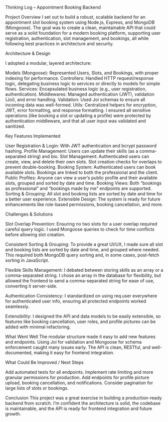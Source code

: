 Thinking Log – Appointment Booking Backend

Project Overview
I set out to build a robust, scalable backend for an appointment slot booking system using Node.js, Express, and MongoDB (Mongoose). The goal was to create a clean, maintainable API that could serve as a solid foundation for a modern booking platform, supporting user registration, authentication, slot management, and bookings, all while following best practices in architecture and security.

Architecture & Design

I adopted a modular, layered architecture:

Models (Mongoose): Represented Users, Slots, and Bookings, with proper indexing for performance.
Controllers: Handled HTTP request/response logic, delegating business logic to services or directly to models for simple flows.
Services: Encapsulated business logic (e.g., user registration, authentication).
Middlewares: Managed authentication (JWT), validation (Joi), and error handling.
Validation: Used Joi schemas to ensure all incoming data was well-formed.
Utils: Centralized helpers for encryption, JWT, error formatting, and response formatting.
I ensured all sensitive operations (like booking a slot or updating a profile) were protected by authentication middleware, and that all user input was validated and sanitized.

Key Features Implemented

User Registration & Login: With JWT authentication and bcrypt password hashing.
Profile Management: Users can update their skills (as a comma-separated string) and bio.
Slot Management: Authenticated users can create, view, and delete their own slots. Slot creation checks for overlaps to prevent double-booking.
Booking System: Authenticated users can book available slots. Bookings are linked to both the professional and the client.
Public Profiles: Anyone can view a user’s public profile and their available slots, grouped and sorted by date and time.
Booking Views: Both “bookings as professional” and “bookings made by me” endpoints are supported.
Sorting & Grouping: All slot and booking lists are sorted by date and time for a better user experience.
Extensible Design: The system is ready for future enhancements like role-based permissions, booking cancellation, and more.

Challenges & Solutions

Slot Overlap Prevention:
Ensuring no two slots for a user overlap required careful query logic. I used Mongoose queries to check for time conflicts before allowing slot creation.

Consistent Sorting & Grouping:
To provide a great UI/UX, I made sure all slot and booking lists are sorted by date and time, and grouped where needed. This required both MongoDB query sorting and, in some cases, post-fetch sorting in JavaScript.

Flexible Skills Management:
I debated between storing skills as an array or a comma-separated string. I chose an array in the database for flexibility, but allowed the frontend to send a comma-separated string for ease of use, converting it server-side.

Authentication Consistency:
I standardized on using req.user everywhere for authenticated user info, ensuring all protected endpoints worked seamlessly.

Extensibility:
I designed the API and data models to be easily extensible, so features like booking cancellation, user roles, and profile pictures can be added with minimal refactoring.

What Went Well
The modular structure made it easy to add new features and endpoints.
Using Joi for validation and Mongoose for schema enforcement caught many issues early.
The API is clean, RESTful, and well-documented, making it easy for frontend integration.

What Could Be Improved / Next Steps

Add automated tests for all endpoints.
Implement rate limiting and more granular permissions for production.
Add endpoints for profile picture upload, booking cancellation, and notifications.
Consider pagination for large lists of slots or bookings.

Conclusion
This project was a great exercise in building a production-ready backend from scratch. I’m confident the architecture is solid, the codebase is maintainable, and the API is ready for frontend integration and future growth.
